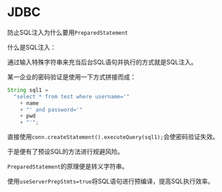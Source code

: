 # JDBC

防止SQL注入为什么要用`PreparedStatement`

什么是SQL注入：

通过输入特殊字符串来充当后台SQL语句并执行的方式就是SQL注入。

某一企业的密码验证是使用一下方式拼接而成：

```java
String sql1 = 
  "select * from test where username='" 
    + name 
    + "' and password='" 
    + pwd 
    + "'";
```

直接使用`conn.createStatement().executeQuery(sql1);`会使密码验证失效。

于是便有了预设SQL的方法进行规避风险。

`PreparedStatement`的原理便是转义字符串。

使用`useServerPrepStmts=true`将SQL语句进行预编译，提高SQL执行效率。
